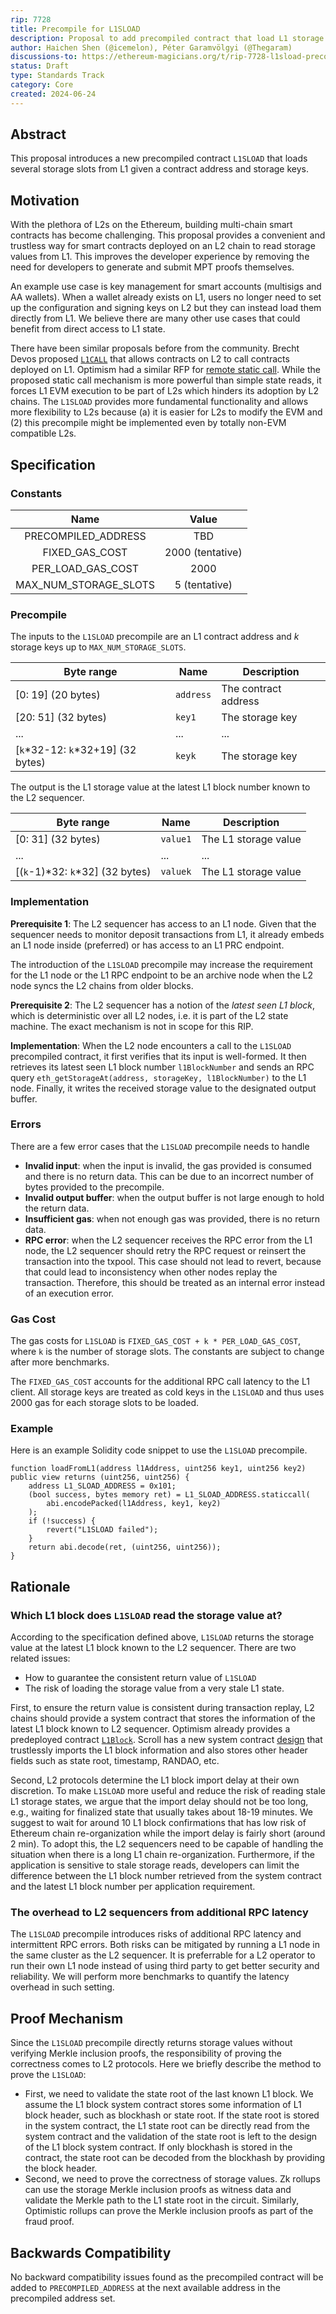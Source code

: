```yaml
---
rip: 7728
title: Precompile for L1SLOAD
description: Proposal to add precompiled contract that load L1 storage slots.
author: Haichen Shen (@icemelon), Péter Garamvölgyi (@Thegaram)
discussions-to: https://ethereum-magicians.org/t/rip-7728-l1sload-precompile/20388
status: Draft
type: Standards Track
category: Core
created: 2024-06-24
---
```


## Abstract

This proposal introduces a new precompiled contract `L1SLOAD` that loads several storage slots from L1 given a contract address and storage keys.

## Motivation

With the plethora of L2s on the Ethereum, building multi-chain smart contracts has become challenging. This proposal provides a convenient and trustless way for smart contracts deployed on an L2 chain to read storage values from L1. This improves the developer experience by removing the need for developers to generate and submit MPT proofs themselves.

An example use case is key management for smart accounts (multisigs and AA wallets). When a wallet already exists on L1, users no longer need to set up the configuration and signing keys on L2 but they can instead load them directly from L1. We believe there are many other use cases that could benefit from direct access to L1 state.

There have been similar proposals before from the community. Brecht Devos proposed [`L1CALL`](https://ethresear.ch/t/cross-layer-communication-trivially-provable-and-efficient-read-access-to-the-parent-chain/15396) that allows contracts on L2 to call contracts deployed on L1. Optimism had a similar RFP for [remote static call](https://github.com/ethereum-optimism/ecosystem-contributions/issues/76). While the proposed static call mechanism is more powerful than simple state reads, it forces L1 EVM execution to be part of L2s which hinders its adoption by L2 chains. The `L1SLOAD` provides more fundamental functionality and allows more flexibility to L2s because (a) it is easier for L2s to modify the EVM and (2) this precompile might be implemented even by totally non-EVM compatible L2s.


## Specification

### Constants

| Name                  | Value            |
|:---------------------:|:----------------:|
| PRECOMPILED_ADDRESS   | TBD              |
| FIXED_GAS_COST        | 2000 (tentative) |
| PER_LOAD_GAS_COST     | 2000             |
| MAX_NUM_STORAGE_SLOTS | 5 (tentative)    |

### Precompile

The inputs to the `L1SLOAD` precompile are an L1 contract address and $k$ storage keys up to `MAX_NUM_STORAGE_SLOTS`.

| Byte range | Name | Description |
| --- | --- | --- |
| [0: 19] (20 bytes) | `address` | The contract address |
| [20: 51] (32 bytes) | `key1` | The storage key |
| ... | ... | ... |
| [`k`\*32-12: `k`\*32+19] (32 bytes) | `keyk` | The storage key |

The output is the L1 storage value at the latest L1 block number known to the L2 sequencer.

| Byte range | Name | Description |
| --- | --- | --- |
| [0: 31] (32 bytes) | `value1` | The L1 storage value |
| ... | ... | ... |
| [(`k`-1)\*32: `k`\*32] (32 bytes) | `valuek` | The L1 storage value |

### Implementation

**Prerequisite 1**: The L2 sequencer has access to an L1 node. Given that the sequencer needs to monitor deposit transactions from L1, it already embeds an L1 node inside (preferred) or has access to an L1 PRC endpoint.

The introduction of the `L1SLOAD` precompile may increase the requirement for the L1 node or the L1 RPC endpoint to be an archive node when the L2 node syncs the L2 chains from older blocks.

**Prerequisite 2**: The L2 sequencer has a notion of the *latest seen L1 block*, which is deterministic over all L2 nodes, i.e. it is part of the L2 state machine. The exact mechanism is not in scope for this RIP.

**Implementation**: When the L2 node encounters a call to the `L1SLOAD` precompiled contract, it first verifies that its input is well-formed. It then retrieves its latest seen L1 block number `l1BlockNumber` and sends an RPC query `eth_getStorageAt(address, storageKey, l1BlockNumber)` to the L1 node. Finally, it writes the received storage value to the designated output buffer.

### Errors

There are a few error cases that the `L1SLOAD` precompile needs to handle
- **Invalid input**: when the input is invalid, the gas provided is consumed and there is no return data. This can be due to an incorrect number of bytes provided to the precompile.
- **Invalid output buffer**: when the output buffer is not large enough to hold the return data.
- **Insufficient gas**: when not enough gas was provided, there is no return data.
- **RPC error**: when the L2 sequencer receives the RPC error from the L1 node, the L2 sequencer should retry the RPC request or reinsert the transaction into the txpool. This case should not lead to revert, because that could lead to inconsistency when other nodes replay the transaction. Therefore, this should be treated as an internal error instead of an execution error.

### Gas Cost

The gas costs for `L1SLOAD` is `FIXED_GAS_COST + k * PER_LOAD_GAS_COST`, where `k` is the number of storage slots. The constants are subject to change after more benchmarks.

The `FIXED_GAS_COST` accounts for the additional RPC call latency to the L1 client. All storage keys are treated as cold keys in the `L1SLOAD` and thus uses 2000 gas for each storage slots to be loaded.

### Example

Here is an example Solidity code snippet to use the `L1SLOAD` precompile.

```solidity=
function loadFromL1(address l1Address, uint256 key1, uint256 key2) public view returns (uint256, uint256) {
    address L1_SLOAD_ADDRESS = 0x101;
    (bool success, bytes memory ret) = L1_SLOAD_ADDRESS.staticcall(
        abi.encodePacked(l1Address, key1, key2)
    );
    if (!success) {
        revert("L1SLOAD failed");
    }
    return abi.decode(ret, (uint256, uint256));
}
```

## Rationale

### Which L1 block does `L1SLOAD` read the storage value at?

According to the specification defined above, `L1SLOAD` returns the storage value at the latest L1 block known to the L2 sequencer. There are two related issues:
- How to guarantee the consistent return value of `L1SLOAD`
- The risk of loading the storage value from a very stale L1 state.

First, to ensure the return value is consistent during transaction replay, L2 chains should provide a system contract that stores the information of the latest L1 block known to L2 sequencer. Optimism already provides a predeployed contract [`L1Block`](https://docs.optimism.io/stack/protocol/rollup/smart-contracts#l1block). Scroll has a new system contract [design](https://www.notion.so/scrollzkp/L1Blocks-System-Contract-b1a137eacea74819a3fa57d7d6e52498?pvs=4) that trustlessly imports the L1 block information and also stores other header fields such as state root, timestamp, RANDAO, etc.

Second, L2 protocols determine the L1 block import delay at their own discretion. To make `L1SLOAD` more useful and reduce the risk of reading stale L1 storage states, we argue that the import delay should not be too long, e.g., waiting for finalized state that usually takes about 18-19 minutes. We suggest to wait for around 10 L1 block confirmations that has low risk of Ethereum chain re-organization while the import delay is fairly short (around 2 min). To adopt this, the L2 sequencers need to be capable of handling the situation when there is a long L1 chain re-organization. Furthermore, if the application is sensitive to stale storage reads, developers can limit the difference between the L1 block number retrieved from the system contract and the latest L1 block number per application requirement.

### The overhead to L2 sequencers from additional RPC latency
The `L1SLOAD` precompile introduces risks of additional RPC latency and intermittent RPC errors. Both risks can be mitigated by running a L1 node in the same cluster as the L2 sequencer. It is preferrable for a L2 operator to run their own L1 node instead of using third party to get better security and reliability. We will perform more benchmarks to quantify the latency overhead in such setting.

## Proof Mechanism

Since the `L1SLOAD` precompile directly returns storage values without verifying Merkle inclusion proofs, the responsibility of proving the correctness comes to L2 protocols. Here we briefly describe the method to prove the `L1SLOAD`:
- First, we need to validate the state root of the last known L1 block. We assume the L1 block system contract stores some information of L1 block header, such as blockhash or state root. If the state root is stored in the system contract, the L1 state root can be directly read from the system contract and the validation of the state root is left to the design of the L1 block system contract. If only blockhash is stored in the contract, the state root can be decoded from the blockhash by providing the block header.
- Second, we need to prove the correctness of storage values. Zk rollups can use the storage Merkle inclusion proofs as witness data and validate the Merkle path to the L1 state root in the circuit. Similarly, Optimistic rollups can prove the Merkle inclusion proofs as part of the fraud proof.

## Backwards Compatibility

No backward compatibility issues found as the precompiled contract will be added to `PRECOMPILED_ADDRESS` at the next available address in the precompiled address set.

